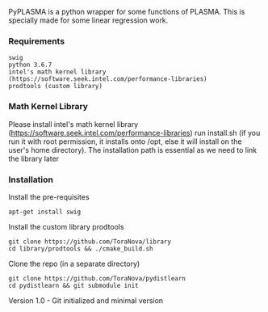 PyPLASMA is a python wrapper for some functions
of PLASMA. This is specially made for some linear
regression work.

### Requirements

	swig
	python 3.6.7
	intel's math kernel library (https://software.seek.intel.com/performance-libraries) 
	prodtools (custom library)

### Math Kernel Library
Please install intel's math kernel library (https://software.seek.intel.com/performance-libraries) 
run install.sh (if you run it with root permission, it installs onto /opt, else it will install on 
the user's home directory). The installation path is essential as we need to link the library later

### Installation

Install the pre-requisites

	apt-get install swig

Install the custom library prodtools 

	git clone https://github.com/ToraNova/library
	cd library/prodtools && ./cmake_build.sh

Clone the repo (in a separate directory)

	git clone https://github.com/ToraNova/pydistlearn
	cd pydistlearn && git submodule init



Version 1.0 - Git initialized and minimal version

